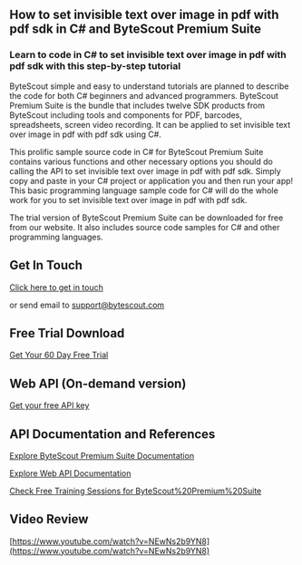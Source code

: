 ## How to set invisible text over image in pdf with pdf sdk in C# and ByteScout Premium Suite

### Learn to code in C# to set invisible text over image in pdf with pdf sdk with this step-by-step tutorial

ByteScout simple and easy to understand tutorials are planned to describe the code for both C# beginners and advanced programmers. ByteScout Premium Suite is the bundle that includes twelve SDK products from ByteScout including tools and components for PDF, barcodes, spreadsheets, screen video recording. It can be applied to set invisible text over image in pdf with pdf sdk using C#.

This prolific sample source code in C# for ByteScout Premium Suite contains various functions and other necessary options you should do calling the API to set invisible text over image in pdf with pdf sdk.  Simply copy and paste in your C# project or application you and then run your app! This basic programming language sample code for C# will do the whole work for you to set invisible text over image in pdf with pdf sdk.

The trial version of ByteScout Premium Suite can be downloaded for free from our website. It also includes source code samples for C# and other programming languages.

## Get In Touch

[Click here to get in touch](https://bytescout.zendesk.com/hc/en-us/requests/new?subject=ByteScout%20Premium%20Suite%20Question)

or send email to [support@bytescout.com](mailto:support@bytescout.com?subject=ByteScout%20Premium%20Suite%20Question) 

## Free Trial Download

[Get Your 60 Day Free Trial](https://bytescout.com/download/web-installer?utm_source=github-readme)

## Web API (On-demand version)

[Get your free API key](https://pdf.co/documentation/api?utm_source=github-readme)

## API Documentation and References

[Explore ByteScout Premium Suite Documentation](https://bytescout.com/documentation/index.html?utm_source=github-readme)

[Explore Web API Documentation](https://pdf.co/documentation/api?utm_source=github-readme)

[Check Free Training Sessions for ByteScout%20Premium%20Suite](https://academy.bytescout.com/)

## Video Review

[https://www.youtube.com/watch?v=NEwNs2b9YN8](https://www.youtube.com/watch?v=NEwNs2b9YN8)